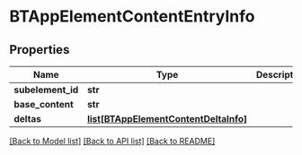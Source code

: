 # BTAppElementContentEntryInfo

## Properties
Name | Type | Description | Notes
------------ | ------------- | ------------- | -------------
**subelement_id** | **str** |  | [optional] 
**base_content** | **str** |  | [optional] 
**deltas** | [**list[BTAppElementContentDeltaInfo]**](BTAppElementContentDeltaInfo.md) |  | [optional] 

[[Back to Model list]](../README.md#documentation-for-models) [[Back to API list]](../README.md#documentation-for-api-endpoints) [[Back to README]](../README.md)


